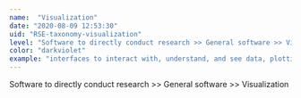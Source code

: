 ```yaml
---
name:  "Visualization"
date: "2020-08-09 12:53:30"
uid: "RSE-taxonomy-visualization"
level: "Software to directly conduct research >> General software >> Visualization"
color: "darkviolet"
example: "interfaces to interact with, understand, and see data, plotting tools" 
---
```


Software to directly conduct research >> General software >> Visualization